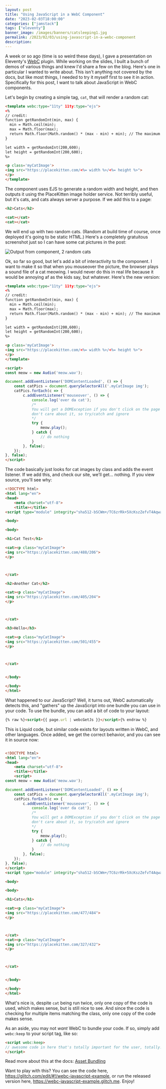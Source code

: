 ```yaml
---
layout: post
title: "Using JavaScript in a WebC Component"
date: "2023-02-03T18:00:00"
categories: ["jamstack"]
tags: ["eleventy"]
banner_image: /images/banners/catsleeping1.jpg
permalink: /2023/02/03/using-javascript-in-a-webc-component
description: 
---
```


A week or so ago (time is so weird these days), I gave a presentation on Eleventy's [WebC](https://www.11ty.dev/docs/languages/webc/) plugin. While working on the slides, I built a bunch of demos of various things and knew I'd share a few on the blog. Here's one in particular I wanted to write about. This isn't anything not covered by the docs, but like most things, I needed to try it myself first to see it in action. Specifically for this post, I want to talk about JavaScript in WebC components.

Let's begin by creating a simple tag, `cat`, that will render a random cat:

```html
<template webc:type="11ty" 11ty:type="ejs">
<%
// credit:
function getRandomInt(min, max) {
  min = Math.ceil(min);
  max = Math.floor(max);
  return Math.floor(Math.random() * (max - min) + min); // The maximum is exclusive and the minimum is inclusive
}

let width = getRandomInt(200,600);
let height = getRandomInt(200,600);
%>

<p class='myCatImage'>
<img src="https://placekitten.com/<%= width %>/<%= height %>">
</p>
</template>
```

The component uses EJS to generate a random width and height, and then outputs it using the PlaceKitten image holder service. Not terribly useful, but it's cats, and cats always server a purpose. If we add this to a page:

```html
<h2>Cats</h2>

<cat></cat>
<cat></cat>
```

We will end up with two random cats. (Random at build time of course, once deployed it's going to be static HTML.) Here's a completely gratuitous screenshot just so I can have some cat pictures in the post:

<p>
<img data-src="https://static.raymondcamden.com/images/2023/02/webc1.jpg" alt="Output from component, 2 random cats" class="lazyload imgborder imgcenter">
</p>

Ok, so far so good, but let's add a bit of interactivity to the component. I want to make it so that when you mouseover the picture, the browser plays a sound file of a cat meowing. I would never do this in real life because it would be annoying af as the kids say, but whatever. Here's the new version:

```html
<template webc:type="11ty" 11ty:type="ejs">
<%
// credit:
function getRandomInt(min, max) {
  min = Math.ceil(min);
  max = Math.floor(max);
  return Math.floor(Math.random() * (max - min) + min); // The maximum is exclusive and the minimum is inclusive
}

let width = getRandomInt(200,600);
let height = getRandomInt(200,600);
%>

<p class='myCatImage'>
<img src="https://placekitten.com/<%= width %>/<%= height %>">
</p>
</template>

<script>
const meow = new Audio('meow.wav');

document.addEventListener('DOMContentLoaded', () => {
	const catPics = document.querySelectorAll('.myCatImage img');
	catPics.forEach(c => {
		c.addEventListener('mouseover', () => {
			console.log('over da cat');
			/*
			You will get a DOMException if you don't click on the page first, which is good, but we also
			don't care about it, so try/catch and ignore
			*/
			try {
				meow.play();
			} catch {
				// do nothing
			}
		}, false);
	});
}, false);
</script>
```

The code basically just looks for cat images by class and adds the event listener. If we add this, and check our site, we'll get... nothing. If you view source, you'll see why:

```html
<!DOCTYPE html>
<html lang="en">
<head>
	<meta charset="utf-8">
	<title></title>
<script type="module" integrity="sha512-bSCWm+/TC6zrRk+5XcKszZefvT4Aqwa8b0XOmkMfIirtfzTRqgxEkpAurbYHXD+q0VGBS5e4C4U3XEuBeIOUrA==" src="/.11ty/reload-client.js"></script></head>

<body>

<body>

<h1>Cat Test</h1>

<cat><p class="myCatImage">
<img src="https://placekitten.com/488/206">
</p>



</cat>

<h2>Another Cat</h2>

<cat><p class="myCatImage">
<img src="https://placekitten.com/405/204">
</p>



</cat>

<h3>Hello</h3>

<cat><p class="myCatImage">
<img src="https://placekitten.com/501/455">
</p>



</cat>


</body>

</body>
</html>
```

What happened to our JavaScript? Well, it turns out, WebC automatically detects this, and "gathers" up the JavaScript into one bundle you can use in your code. To use the bundle, you can add a bit of code to your layout:

```html
{% raw %}<script>{{ page.url | webcGetJs }}</script>{% endraw %}
```

This is Liquid code, but similar code exists for layouts written in WebC, and other languages. Once added, we get the correct behavior, and you can see it in source now:

```html

<!DOCTYPE html>
<html lang="en">
<head>
	<meta charset="utf-8">
	<title></title>
	<script>
const meow = new Audio('meow.wav');

document.addEventListener('DOMContentLoaded', () => {
	const catPics = document.querySelectorAll('.myCatImage img');
	catPics.forEach(c => {
		c.addEventListener('mouseover', () => {
			console.log('over da cat');
			/*
			You will get a DOMException if you don't click on the page first, which is good, but we also
			don't care about it, so try/catch and ignore
			*/
			try {
				meow.play();
			} catch {
				// do nothing
			}
		}, false);
	});
}, false);
</script>
<script type="module" integrity="sha512-bSCWm+/TC6zrRk+5XcKszZefvT4Aqwa8b0XOmkMfIirtfzTRqgxEkpAurbYHXD+q0VGBS5e4C4U3XEuBeIOUrA==" src="/.11ty/reload-client.js"></script></head>

<body>

<body>

<h1>Cats</h1>

<cat><p class="myCatImage">
<img src="https://placekitten.com/477/484">
</p>



</cat>
<cat><p class="myCatImage">
<img src="https://placekitten.com/327/432">
</p>



</cat>


</body>

</body>
</html>
```

What's nice is, despite `cat` being run twice, only one copy of the code is used, which makes sense, but is still nice to see. And since the code is checking for multiple items matching the class, only one copy of the code makes sense. 

As an aside, you may not *want* WebC to bundle your code. If so, simply add `webc:keep` to your script tag, like so:

```html
<script webc:keep>
// awesome code in here that's totally important for the user, totally.
</script>
```

Read more about this at the docs: [Asset Bundling](https://www.11ty.dev/docs/languages/webc/#asset-bundling)

Want to play with this? You can see the code here, <https://glitch.com/edit/#!/webc-javascript-example>, or run the released version here, <https://webc-javascript-example.glitch.me>. Enjoy!